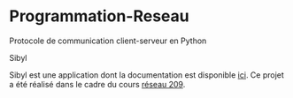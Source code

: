 # Programmation-Reseau
Protocole de communication client-serveur en Python 

Sibyl

Sibyl est une application dont la documentation est disponible [ici](https://formations.telecom-bretagne.eu/r209/doc/sibyl.html).
Ce projet a été réalisé dans le cadre du cours [réseau 209](https://portail.telecom-bretagne.eu/portal/pls/portal/pkg_df.programmes.SHOW_FICHE?p_id_mod_er=32253).

